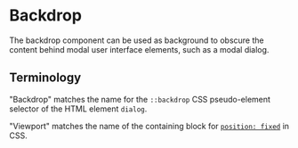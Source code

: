 <!-- @license CC0-1.0 -->

# Backdrop

The backdrop component can be used as background to obscure the content behind modal user interface elements, such as a modal dialog.

## Terminology

"Backdrop" matches the name for the `::backdrop` CSS pseudo-element selector of the HTML element `dialog`.

"Viewport" matches the name of the containing block for [`position: fixed`](https://drafts.csswg.org/css-position/#valdef-position-fixed) in CSS.
